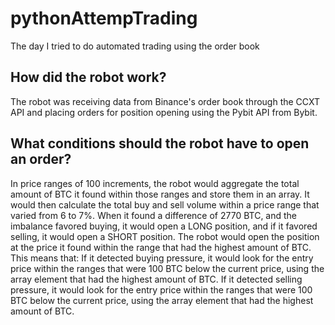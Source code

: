 # pythonAttempTrading
The day I tried to do automated trading using the order book
## How did the robot work?
The robot was receiving data from Binance's order book through the CCXT API and placing orders for position opening using the Pybit API from Bybit.
## What conditions should the robot have to open an order?
In price ranges of 100 increments, the robot would aggregate the total amount of BTC it found within those ranges and store them in an array. 
It would then calculate the total buy and sell volume within a price range that varied from 6 to 7%. When it found a difference of 2770 BTC, and the imbalance favored buying, it would open a LONG position, and if it favored selling, it would open a SHORT position. 
The robot would open the position at the price it found within the range that had the highest amount of BTC. 
This means that:
If it detected buying pressure, it would look for the entry price within the ranges that were 100 BTC below the current price, using the array element that had the highest amount of BTC. 
If it detected selling pressure, it would look for the entry price within the ranges that were 100 BTC below the current price, using the array element that had the highest amount of BTC.

